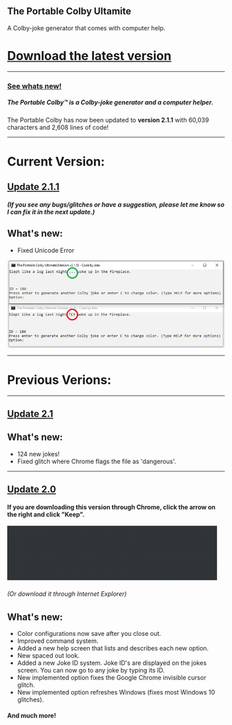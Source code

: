## The Portable Colby Ultamite
A Colby-joke generator that comes with computer help.
# [**Download the latest version**](https://github.com/AI199864/The-Portable-Colby/raw/master/Portable%20Colby%20Ultimate%20%5BVersion%202.1.1%5D%20.exe)
---------------------------------------------------------
### [See whats new!](https://github.com/AI199864/The-Portable-Colby/blob/master/README.md#current-version)

##### The Portable Colby™ is a Colby-joke generator and a computer helper.

The Portable Colby has now been updated to **version 2.1.1** with 60,039 characters and 2,608 lines of code!

---------------------------------------------------------
# Current Version:
## [Update 2.1.1](https://github.com/AI199864/The-Portable-Colby/raw/master/Portable%20Colby%20Ultimate%20%5BVersion%202.1.1%5D%20.exe)
##### (If you see any bugs/glitches or have a suggestion, please let me know so I can fix it in the next update.)  

## What's new:
- Fixed Unicode Error

![](fixedUnicodeError-v2.11.png)



---------------------------------------------------------  


# Previous Verions:

---------------------------------------------------------  

## [Update 2.1](https://github.com/AI199864/The-Portable-Colby/raw/master/Portable%20Colby%20Ultamite%20%5BVersion%202.1%5D%20.exe)


## What's new:
- 124 new jokes!
- Fixed glitch where Chrome flags the file as 'dangerous'.


---------------------------------------------------------  

## [Update 2.0](https://github.com/AI199864/The-Portable-Colby/raw/master/Portable%20Colby%20Ultimate%20%5BVersion%202.0%5D%20.exe)

#### If you are downloading this version through Chrome, click the arrow on the right and click "Keep".

![](chromesucks.gif)
###### (Or download it through Internet Explorer)

## What's new:
- Color configurations now save after you close out.
- Improved command system.
- Added a new help screen that lists and describes each new option.
- New spaced out look.
- Added a new Joke ID system. Joke ID's are displayed on the jokes screen. You can now go to any joke by typing its ID.
- New implemented option fixes the Google Chrome invisible cursor glitch.
- New implemented option refreshes Windows (fixes most Windows 10 glitches).
#### And much more!
